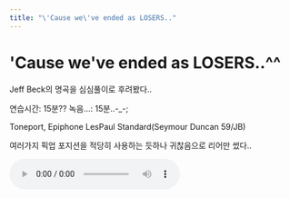 ```yaml
---
title: "\'Cause we\'ve ended as LOSERS.."
---
```

# 'Cause we've ended as LOSERS..^^

Jeff Beck의 명곡을 심심풀이로 후려봤다..

연습시간: 15분??
녹음...: 15분..-_-;

Toneport, Epiphone LesPaul Standard(Seymour Duncan 59/JB)

여러가지 픽업 포지션을 적당히 사용하는 듯하나 귀찮음으로 리어만 썼다..

<audio src="/assets/images/94d47035f05b1fd3508ba1395e8876ec.mp3" controls preload></audio>


